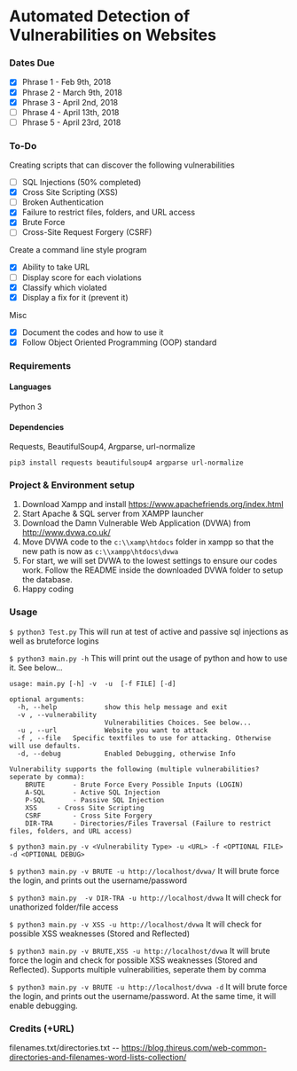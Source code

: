 # Automated Detection of Vulnerabilities on Websites

### Dates Due

- [x] Phrase 1 - Feb 9th, 2018
- [x] Phrase 2 - March 9th, 2018
- [x] Phrase 3 - April 2nd, 2018
- [ ] Phrase 4 - April 13th, 2018
- [ ] Phrase 5 - April 23rd, 2018

### To-Do

Creating scripts that can discover the following vulnerabilities
- [ ] SQL Injections (50% completed)
- [x] Cross Site Scripting (XSS)
- [ ] Broken Authentication
- [x] Failure to restrict files, folders, and URL access
- [x] Brute Force
- [ ] Cross-Site Request Forgery (CSRF)

Create a command line style program 
- [x] Ability to take URL
- [ ] Display score for each violations
- [x] Classify which violated
- [x] Display a fix for it (prevent it)

Misc
- [x] Document the codes and how to use it
- [x] Follow Object Oriented Programming (OOP) standard

### Requirements
#### Languages
Python 3

#### Dependencies
Requests, BeautifulSoup4, Argparse, url-normalize

`pip3 install requests beautifulsoup4 argparse url-normalize`

### Project & Environment setup
1. Download Xampp and install https://www.apachefriends.org/index.html
2. Start Apache & SQL server from XAMPP launcher
3. Download the Damn Vulnerable Web Application (DVWA) from http://www.dvwa.co.uk/
4. Move DVWA code to the `c:\\xamp\htdocs` folder in xampp so that the new path is now as `c:\\xampp\htdocs\dvwa`
4. For start, we will set DVWA to the lowest settings to ensure our codes work. Follow the README inside the downloaded DVWA folder to setup the database.
5. Happy coding

### Usage
`$ python3 Test.py`
This will run at test of active and passive sql injections as well as bruteforce logins

`$ python3 main.py -h`
This will print out the usage of python and how to use it. See below...

```
usage: main.py [-h] -v  -u  [-f FILE] [-d]

optional arguments:
  -h, --help            show this help message and exit
  -v , --vulnerability
                        Vulnerabilities Choices. See below...
  -u , --url            Website you want to attack
  -f , --file   Specific textfiles to use for attacking. Otherwise will use defaults.
  -d, --debug           Enabled Debugging, otherwise Info

Vulnerability supports the following (multiple vulnerabilities? seperate by comma):
	BRUTE		- Brute Force Every Possible Inputs (LOGIN)
	A-SQL		- Active SQL Injection
	P-SQL		- Passive SQL Injection
	XSS		- Cross Site Scripting
	CSRF		- Cross Site Forgery
	DIR-TRA		- Directories/Files Traversal (Failure to restrict files, folders, and URL access)

```

`$ python3 main.py -v <Vulnerability Type> -u <URL> -f <OPTIONAL FILE> -d <OPTIONAL DEBUG>`

`$ python3 main.py -v BRUTE -u http://localhost/dvwa/`
It will brute force the login, and prints out the username/password

`$ python3 main.py  -v DIR-TRA -u http://localhost/dvwa`
It will check for unathorized folder/file access

`$ python3 main.py -v XSS -u http://localhost/dvwa`
It will check for possible XSS weaknesses (Stored and Reflected) 

`$ python3 main.py -v BRUTE,XSS -u http://localhost/dvwa`
It will brute force the login and check for possible XSS weaknesses (Stored and Reflected). Supports multiple vulnerabilities, seperate them by comma

`$ python3 main.py -v BRUTE -u http://localhost/dvwa -d`
It will brute force the login, and prints out the username/password. At the same time, it will enable debugging. 

### Credits (+URL)

filenames.txt/directories.txt
-- https://blog.thireus.com/web-common-directories-and-filenames-word-lists-collection/
